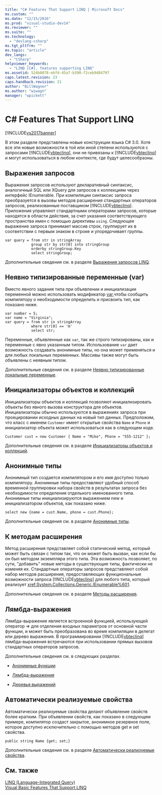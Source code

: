 ```yaml
---
title: "C# Features That Support LINQ | Microsoft Docs"
ms.custom: ""
ms.date: "12/15/2016"
ms.prod: "visual-studio-dev14"
ms.reviewer: ""
ms.suite: ""
ms.technology: 
  - "devlang-csharp"
ms.tgt_pltfrm: ""
ms.topic: "article"
dev_langs: 
  - "CSharp"
helpviewer_keywords: 
  - "LINQ [C#], features supporting LINQ"
ms.assetid: 524b0078-ebfd-45a7-b390-f2ceb9d84797
caps.latest.revision: 23
caps.handback.revision: 21
author: "BillWagner"
ms.author: "wiwagn"
manager: "wpickett"
---
```

# C# Features That Support LINQ
[!INCLUDE[vs2017banner](../../../../csharp/includes/vs2017banner.md)]

В этом разделе представлены новые конструкции языка C\# 3.0.  Хотя все эти новые возможности в той или иной степени используются с запросами [!INCLUDE[vbteclinq](../../../../csharp/includes/vbteclinq_md.md)], они не привязаны к [!INCLUDE[vbteclinq](../../../../csharp/includes/vbteclinq_md.md)] и могут использоваться в любом контексте, где будут целесообразны.  
  
## Выражения запросов  
 Выражения запросов используют декларативный синтаксис, аналогичный SQL или XQuery для запросов к коллекциям через интерфейс IEnumerable.  При компиляции синтаксис запроса преобразуется в вызовы методов расширения стандартных операторов запросов, реализованные поставщиком [!INCLUDE[vbteclinq](../../../../csharp/includes/vbteclinq_md.md)].  Приложения управляют стандартными операторами запросов, которые находятся в области действия, за счет указания соответствующего пространства имен с помощью директивы `using`.  Следующее выражение запроса принимает массив строк, группирует их в соответствии с первым знаком в строке и упорядочивает группы.  
  
```  
var query = from str in stringArray  
            group str by str[0] into stringGroup  
            orderby stringGroup.Key  
            select stringGroup;  
```  
  
 Дополнительные сведения см. в разделе [Выражения запросов LINQ](../../../../csharp/programming-guide/linq-query-expressions/index.md).  
  
## Неявно типизированные переменные \(var\)  
 Вместо явного задания типа при объявлении и инициализации переменной можно использовать модификатор [var](../../../../csharp/language-reference/keywords/var.md),чтобы сообщить компилятору о необходимости определить и присвоить тип, как показано ниже.  
  
```  
var number = 5;  
var name = "Virginia";  
var query = from str in stringArray  
            where str[0] == 'm'  
            select str;  
```  
  
 Переменные, объявленные как `var`, так же строго типизированы, как и переменные с явно указанным типом.  Использование `var` дает возможность создавать анонимные типы, но она может применяться и для любых локальных переменных.  Массивы также могут быть объявлены с неявным типом.  
  
 Дополнительные сведения см. в разделе [Неявно типизированные локальные переменные](../../../../csharp/programming-guide/classes-and-structs/implicitly-typed-local-variables.md).  
  
## Инициализаторы объектов и коллекций  
 Инициализаторы объектов и коллекций позволяют инициализировать объекты без явного вызова конструктора для объектов.  Инициализаторы обычно используются в выражениях запроса при проецировании исходных данных на новый тип данных.  Предположим, что класс с именем `Customer` имеет открытые свойства `Name` и `Phone` и инициализатор объекта может использоваться как в следующем коде.  
  
```  
Customer cust = new Customer { Name = "Mike", Phone = "555-1212" };  
```  
  
 Дополнительные сведения см. в разделе [Инициализаторы объектов и коллекций](../../../../csharp/programming-guide/classes-and-structs/object-and-collection-initializers.md).  
  
## Анонимные типы  
 Анонимный тип создается компилятором и его имя доступно только компилятору.  Анонимные типы предоставляют удобный способ временной группировки набора свойств в результатах запроса без необходимости определения отдельного именованного типа.  Анонимные типы инициализируются выражением new и инициализатором объектов, как показано ниже.  
  
```  
select new {name = cust.Name, phone = cust.Phone};  
```  
  
 Дополнительные сведения см. в разделе [Анонимные типы](../../../../csharp/programming-guide/classes-and-structs/anonymous-types.md).  
  
## К методам расширения  
 Метод расширения представляет собой статический метод, который может быть связан с типом так, что он может быть вызван, как если бы он был методом экземпляра этого типа.  Эта возможность позволяет, по сути, "добавить" новые методы в существующие типы, фактически не изменяя их.  Стандартные операторы запросов представляют собой набор методов расширения, предоставляющих функциональные возможности запроса [!INCLUDE[vbteclinq](../../../../csharp/includes/vbteclinq_md.md)] для любого типа, который реализует <xref:System.Collections.Generic.IEnumerable%601>.  
  
 Дополнительные сведения см. в разделе [Методы расширения](../../../../csharp/programming-guide/classes-and-structs/extension-methods.md).  
  
## Лямбда\-выражения  
 Лямбда\-выражение является встроенной функцией, использующей оператор \=\> для отделения входных параметров от основной части функции, и может быть преобразована во время компиляции в делегат или дерево выражения.  В программировании [!INCLUDE[vbteclinq](../../../../csharp/includes/vbteclinq_md.md)] лямбда\-выражения встречаются при использовании прямых вызовов стандартных операторов запросов.  
  
 Дополнительные сведения см. в следующих разделах.  
  
-   [Анонимные функции](../../../../csharp/programming-guide/statements-expressions-operators/anonymous-functions.md)  
  
-   [Лямбда\-выражения](../../../../csharp/programming-guide/statements-expressions-operators/lambda-expressions.md)  
  
-   [Деревья выражений](../Topic/Expression%20Trees%20\(C%23%20and%20Visual%20Basic\).md)  
  
## Автоматически реализуемые свойства  
 Автоматически реализуемые свойства делают объявление свойств более кратким.  При объявлении свойств, как показано в следующем примере, компилятор создаст закрытое, анонимное резервное поле, которое доступно исключительно с помощью методов get и set свойства.  
  
```  
public string Name {get; set;}  
```  
  
 Дополнительные сведения см. в разделе [Автоматически реализуемые свойства](../../../../csharp/programming-guide/classes-and-structs/auto-implemented-properties.md).  
  
## См. также  
 [LINQ \(Language\-Integrated Query\)](../Topic/LINQ%20\(Language-Integrated%20Query\).md)   
 [Visual Basic Features That Support LINQ](../../../../visual-basic/programming-guide/concepts/linq/features-that-support-linq.md)